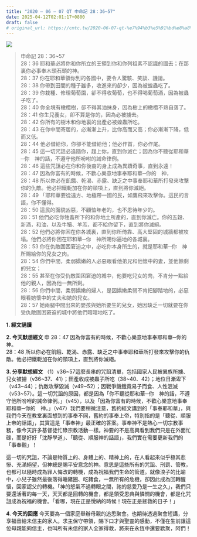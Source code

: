 ```yaml
---
title: "2020 – 06 – 07 QT 申命記 28：36~57"
date: 2025-04-12T02:01:17+0800
draft: false
# original_url: https://cmtc.tw/2020-06-07-qt-%e7%94%b3%e5%91%bd%e8%a8%98-28%ef%bc%9a3657
---
```


![](/images/qt.jpg)
> 申命記 28：36\~57  
> 28：36 耶和華必將你和你所立的王領到你和你列祖素不認識的國去；在那裏你必事奉木頭石頭的神。  
> 28：37 你在耶和華領你到的各國中，要令人驚駭、笑談、譏誚。  
> 28：38 你帶到田間的種子雖多，收進來的卻少，因為被蝗蟲吃了。  
> 28：39 你栽種、修理葡萄園，卻不得收葡萄，也不得喝葡萄酒，因為被蟲子吃了。  
> 28：40 你全境有橄欖樹，卻不得其油抹身，因為樹上的橄欖不熟自落了。  
> 28：41 你生兒養女，卻不算是你的，因為必被擄去。  
> 28：42 你所有的樹木和你地裏的出產必被蝗蟲所吃。  
> 28：43 在你中間寄居的，必漸漸上升，比你高而又高；你必漸漸下降，低而又低。  
> 28：44 他必借給你，你卻不能借給他；他必作首，你必作尾。  
> 28：45 這一切咒詛必追隨你，趕上你，直到你滅亡；因為你不聽從耶和華─你　神的話，不遵守他所吩咐的誡命律例。  
> 28：46 這些咒詛必在你和你後裔的身上成為異蹟奇事，直到永遠！  
> 28：47 因為你富有的時候，不歡心樂意地事奉耶和華─你的　神，  
> 28：48 所以你必在飢餓、乾渴、赤露、缺乏之中事奉耶和華所打發來攻擊你的仇敵。他必把鐵軛加在你的頸項上，直到將你滅絕。  
> 28：49 「耶和華要從遠方、地極帶一國的民，如鷹飛來攻擊你。這民的言語，你不懂得。  
> 28：50 這民的面貌凶惡，不顧恤年老的，也不恩待年少的。  
> 28：51 他們必吃你牲畜所下的和你地土所產的，直到你滅亡。你的五穀、新酒，和油，以及牛犢、羊羔，都不給你留下，直到將你滅絕。  
> 28：52 他們必將你困在你各城裏，直到你所倚靠、高大堅固的城牆都被攻塌。他們必將你困在耶和華─你　神所賜你遍地的各城裏。  
> 28：53 你在仇敵圍困窘迫之中，必吃你本身所生的，就是耶和華─你　神所賜給你的兒女之肉。  
> 28：54 你們中間，柔弱嬌嫩的人必惡眼看他弟兄和他懷中的妻，並他餘剩的兒女；  
> 28：55 甚至在你受仇敵圍困窘迫的城中，他要吃兒女的肉，不肯分一點給他的親人，因為他一無所剩。  
> 28：56 你們中間，柔弱嬌嫩的婦人，是因嬌嫩柔弱不肯把腳踏地的，必惡眼看她懷中的丈夫和她的兒女。  
> 28：57 她兩腿中間出來的嬰孩與她所要生的兒女，她因缺乏一切就要在你受仇敵圍困窘迫的城中將他們暗暗地吃了。

**1. 經文誦讀**

**2.  今天默想經文**
申 28：47 因為你富有的時候，不歡心樂意地事奉耶和華─你的　神。  
28：48 所以你必在飢餓、乾渴、赤露、缺乏之中事奉耶和華所打發來攻擊你的仇敵。他必把鐵軛加在你的頸項上，直到將你滅絕。

**3. 分享默想經文**
（1）v36\~57這麼長串的咒詛清單，包括國家人民被異族所擄、兒女被擄（v36\~37、41）；田產收成被蟲子所吃（38\~40、42）；地位日漸卑下（v43\~44）；仇敵攻擊毀滅（v49\~52）；因戰爭饑餓竟易子而食、人性泯滅（v53\~57）。這一切咒詛的原因，都是因為「你不聽從耶和華─你　神的話，不遵守他所吩咐的誡命律例。」（v45），以及「因為你富有的時候，不歡心樂意地事奉耶和華─你的　神。」（v47）我們要稍微注意，舊約經文講到的「事奉耶和華」，與我們今天在教堂裏面想到的事奉不同，舊約的事奉上帝，特別指的是「聽從、順服上帝的話語」，其實這是「事奉神」最正確的答案。事奉神不是熱心一切宗教事務，像今天許多基督徒忙碌宗教活動一樣。神要的不是高興看到我們只是在外面忙碌，而是好好「沈靜學道」、「聽從、順服神的話語」，我們實在需要更新我們的「事奉觀」！

這一切的咒詛，不論是物質上的、身體上的、精神上的，在人看起來似乎極其悲慘、充滿絕望，但神總是賜平安意念的神。意思是這些所有的咒詛、刑罰、管教，也都可以隨時成為罪人悔改的轉機，成為祝福我們生命的管道。就像浪子的比喻中，小兒子雖然最後落得睡豬圈、吃豬食，一無所有的危機，卻因此成為回轉醒悟，回家認父的轉機。「神的怒氣不過轉眼之間，祂的慈愛乃是一生之久」，我們只要還活著的每一天，天天都是回轉的機會，都是領受恩典與憐憫的機會，都是化咒詛成為祝福的機會。「看哪，現在正是悅納的時候！現在正是拯救的日子！」

**4. 今天的回應**
今天要為一個家庭舉辦母親的追思聚會。也期待透過聚會短講，分享福音給未信主的家人。求主保守帶領，賜下口才與聖靈的感動，不僅在生前讓這位母親能夠信主，也叫所有未信的家人全家得救，將來在永恆中還要歡聚，阿們！
